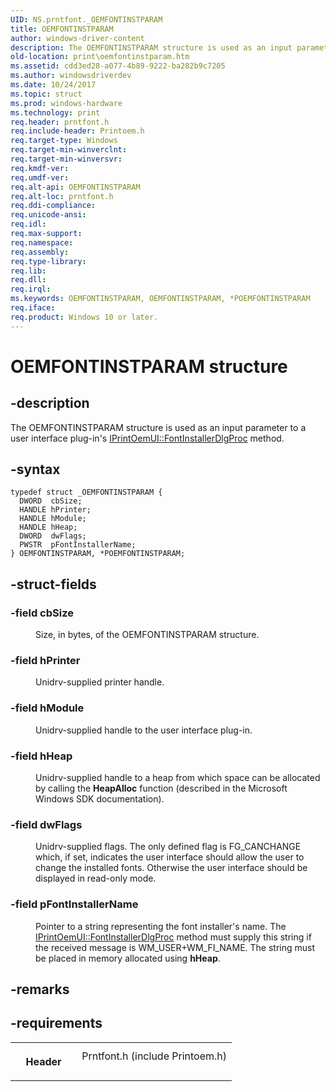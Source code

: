 ```yaml
---
UID: NS.prntfont._OEMFONTINSTPARAM
title: OEMFONTINSTPARAM
author: windows-driver-content
description: The OEMFONTINSTPARAM structure is used as an input parameter to a user interface plug-in's IPrintOemUI::FontInstallerDlgProc method.
old-location: print\oemfontinstparam.htm
ms.assetid: cdd3ed28-a077-4b89-9222-ba282b9c7205
ms.author: windowsdriverdev
ms.date: 10/24/2017
ms.topic: struct
ms.prod: windows-hardware
ms.technology: print
req.header: prntfont.h
req.include-header: Printoem.h
req.target-type: Windows
req.target-min-winverclnt: 
req.target-min-winversvr: 
req.kmdf-ver: 
req.umdf-ver: 
req.alt-api: OEMFONTINSTPARAM
req.alt-loc: prntfont.h
req.ddi-compliance: 
req.unicode-ansi: 
req.idl: 
req.max-support: 
req.namespace: 
req.assembly: 
req.type-library: 
req.lib: 
req.dll: 
req.irql: 
ms.keywords: OEMFONTINSTPARAM, OEMFONTINSTPARAM, *POEMFONTINSTPARAM
req.iface: 
req.product: Windows 10 or later.
---
```


# OEMFONTINSTPARAM structure



## -description
<p>The OEMFONTINSTPARAM structure is used as an input parameter to a user interface plug-in's <a href="https://msdn.microsoft.com/library/windows/hardware/ff554176">IPrintOemUI::FontInstallerDlgProc</a> method.</p>


## -syntax

````
typedef struct _OEMFONTINSTPARAM {
  DWORD  cbSize;
  HANDLE hPrinter;
  HANDLE hModule;
  HANDLE hHeap;
  DWORD  dwFlags;
  PWSTR  pFontInstallerName;
} OEMFONTINSTPARAM, *POEMFONTINSTPARAM;
````


## -struct-fields
<dl>

### -field <b>cbSize</b>

<dd>
<p>Size, in bytes, of the OEMFONTINSTPARAM structure.</p>
</dd>

### -field <b>hPrinter</b>

<dd>
<p>Unidrv-supplied printer handle.</p>
</dd>

### -field <b>hModule</b>

<dd>
<p>Unidrv-supplied handle to the user interface plug-in.</p>
</dd>

### -field <b>hHeap</b>

<dd>
<p>Unidrv-supplied handle to a heap from which space can be allocated by calling the <b>HeapAlloc</b> function (described in the Microsoft Windows SDK documentation).</p>
</dd>

### -field <b>dwFlags</b>

<dd>
<p>Unidrv-supplied flags. The only defined flag is FG_CANCHANGE which, if set, indicates the user interface should allow the user to change the installed fonts. Otherwise the user interface should be displayed in read-only mode.</p>
</dd>

### -field <b>pFontInstallerName</b>

<dd>
<p>Pointer to a string representing the font installer's name. The <a href="https://msdn.microsoft.com/library/windows/hardware/ff554176">IPrintOemUI::FontInstallerDlgProc</a> method must supply this string if the received message is WM_USER+WM_FI_NAME. The string must be placed in memory allocated using <b>hHeap</b>.</p>
</dd>
</dl>

## -remarks


## -requirements
<table>
<tr>
<th width="30%">
<p>Header</p>
</th>
<td width="70%">
<dl>
<dt>Prntfont.h (include Printoem.h)</dt>
</dl>
</td>
</tr>
</table>